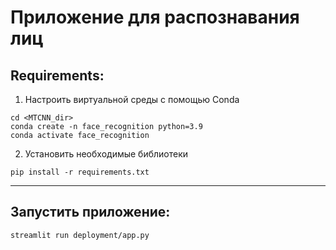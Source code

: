 # Приложение для распознавания лиц
## Requirements:
1) Настроить виртуальной среды с помощью Conda
```
cd <MTCNN_dir>
conda create -n face_recognition python=3.9
conda activate face_recognition
```
2) Установить необходимые библиотеки
```
pip install -r requirements.txt
```
---

## Запустить приложение:
```shell
streamlit run deployment/app.py
```

